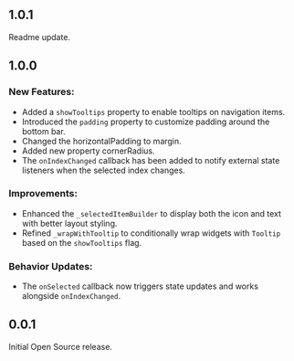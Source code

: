 ## 1.0.1
Readme update.

## 1.0.0
### New Features:
- Added a `showTooltips` property to enable tooltips on navigation items.
- Introduced the `padding` property to customize padding around the bottom bar.
- Changed the horizontalPadding to margin.
- Added new property cornerRadius.
- The `onIndexChanged` callback has been added to notify external state listeners when the selected index changes.

### Improvements:
- Enhanced the `_selectedItemBuilder` to display both the icon and text with better layout styling.
- Refined `_wrapWithTooltip` to conditionally wrap widgets with `Tooltip` based on the `showTooltips` flag.

### Behavior Updates:
- The `onSelected` callback now triggers state updates and works alongside `onIndexChanged`.

## 0.0.1
Initial Open Source release.
